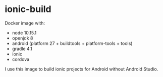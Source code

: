 # ionic-build

Docker image with:

- node 10.15.1
- openjdk 8
- android (platform 27 + buildtools + platform-tools + tools)
- gradle 4.1
- ionic
- cordova

I use this image to build ionic projects for Android without Android Studio.